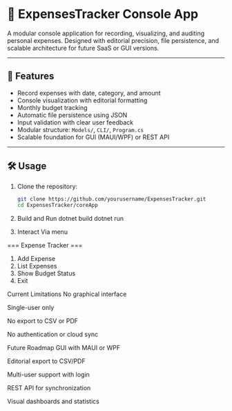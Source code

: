 # 🧾 ExpensesTracker Console App

A modular console application for recording, visualizing, and auditing personal expenses. Designed with editorial precision, file persistence, and scalable architecture for future SaaS or GUI versions.

---

## 🚀 Features

- Record expenses with date, category, and amount  
- Console visualization with editorial formatting  
- Monthly budget tracking  
- Automatic file persistence using JSON  
- Input validation with clear user feedback  
- Modular structure: `Models/`, `CLI/`, `Program.cs`  
- Scalable foundation for GUI (MAUI/WPF) or REST API  

---

## 🛠️ Usage

1. Clone the repository:
   ```bash
   git clone https://github.com/yourusername/ExpensesTracker.git
   cd ExpensesTracker/coreApp


2. Build and Run 
    dotnet build
    dotnet run

3. Interact Via menu

=== Expense Tracker ===
1. Add Expense
2. List Expenses
3. Show Budget Status
4. Exit



Current Limitations
No graphical interface

Single-user only

No export to CSV or PDF

No authentication or cloud sync



Future Roadmap
GUI with MAUI or WPF

Editorial export to CSV/PDF

Multi-user support with login

REST API for synchronization

Visual dashboards and statistics

